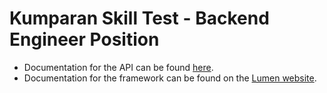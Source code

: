 # Kumparan Skill Test - Backend Engineer Position
- Documentation for the API can be found [here](https://goo.gl/osGRk1).
- Documentation for the framework can be found on the [Lumen website](https://lumen.laravel.com/docs).